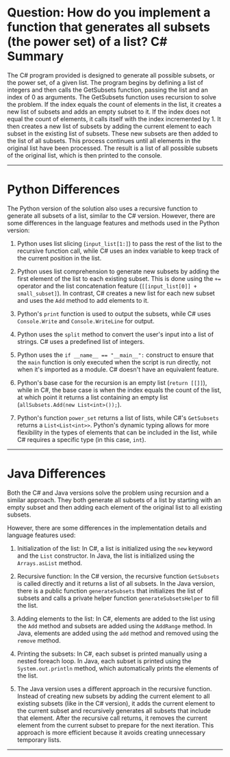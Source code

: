# Question: How do you implement a function that generates all subsets (the power set) of a list? C# Summary

The C# program provided is designed to generate all possible subsets, or the power set, of a given list. The program begins by defining a list of integers and then calls the GetSubsets function, passing the list and an index of 0 as arguments. The GetSubsets function uses recursion to solve the problem. If the index equals the count of elements in the list, it creates a new list of subsets and adds an empty subset to it. If the index does not equal the count of elements, it calls itself with the index incremented by 1. It then creates a new list of subsets by adding the current element to each subset in the existing list of subsets. These new subsets are then added to the list of all subsets. This process continues until all elements in the original list have been processed. The result is a list of all possible subsets of the original list, which is then printed to the console.

---

# Python Differences

The Python version of the solution also uses a recursive function to generate all subsets of a list, similar to the C# version. However, there are some differences in the language features and methods used in the Python version:

1. Python uses list slicing (`input_list[1:]`) to pass the rest of the list to the recursive function call, while C# uses an index variable to keep track of the current position in the list.

2. Python uses list comprehension to generate new subsets by adding the first element of the list to each existing subset. This is done using the `+=` operator and the list concatenation feature (`[[input_list[0]] + small_subset]`). In contrast, C# creates a new list for each new subset and uses the `Add` method to add elements to it.

3. Python's `print` function is used to output the subsets, while C# uses `Console.Write` and `Console.WriteLine` for output.

4. Python uses the `split` method to convert the user's input into a list of strings. C# uses a predefined list of integers.

5. Python uses the `if __name__ == "__main__":` construct to ensure that the `main` function is only executed when the script is run directly, not when it's imported as a module. C# doesn't have an equivalent feature.

6. Python's base case for the recursion is an empty list (`return [[]]`), while in C#, the base case is when the index equals the count of the list, at which point it returns a list containing an empty list (`allSubsets.Add(new List<int>());`). 

7. Python's function `power_set` returns a list of lists, while C#'s `GetSubsets` returns a `List<List<int>>`. Python's dynamic typing allows for more flexibility in the types of elements that can be included in the list, while C# requires a specific type (in this case, `int`).

---

# Java Differences

Both the C# and Java versions solve the problem using recursion and a similar approach. They both generate all subsets of a list by starting with an empty subset and then adding each element of the original list to all existing subsets.

However, there are some differences in the implementation details and language features used:

1. Initialization of the list: In C#, a list is initialized using the `new` keyword and the `List` constructor. In Java, the list is initialized using the `Arrays.asList` method.

2. Recursive function: In the C# version, the recursive function `GetSubsets` is called directly and it returns a list of all subsets. In the Java version, there is a public function `generateSubsets` that initializes the list of subsets and calls a private helper function `generateSubsetsHelper` to fill the list.

3. Adding elements to the list: In C#, elements are added to the list using the `Add` method and subsets are added using the `AddRange` method. In Java, elements are added using the `add` method and removed using the `remove` method.

4. Printing the subsets: In C#, each subset is printed manually using a nested foreach loop. In Java, each subset is printed using the `System.out.println` method, which automatically prints the elements of the list.

5. The Java version uses a different approach in the recursive function. Instead of creating new subsets by adding the current element to all existing subsets (like in the C# version), it adds the current element to the current subset and recursively generates all subsets that include that element. After the recursive call returns, it removes the current element from the current subset to prepare for the next iteration. This approach is more efficient because it avoids creating unnecessary temporary lists.

---
